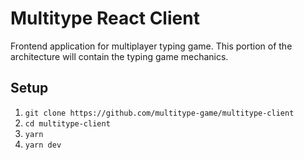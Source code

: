 # Multitype React Client

Frontend application for multiplayer typing game.
This portion of the architecture will contain the typing game mechanics.

## Setup

1. `git clone https://github.com/multitype-game/multitype-client`
2. `cd multitype-client`
3. `yarn`
4. `yarn dev`
